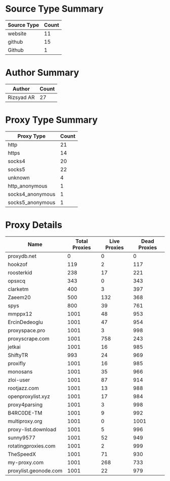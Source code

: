 # Source Type Summary

| Source Type | Count |
|-------------|-------|
| website | 11 |
| github | 15 |
| Github | 1 |


# Author Summary

| Author | Count |
|--------|-------|
| Rizsyad AR | 27 |


# Proxy Type Summary

| Proxy Type | Count |
|------------|-------|
| http | 21 |
| https | 14 |
| socks4 | 20 |
| socks5 | 22 |
| unknown | 4 |
| http_anonymous | 1 |
| socks4_anonymous | 1 |
| socks5_anonymous | 1 |


# Proxy Details

| Name | Total Proxies | Live Proxies | Dead Proxies |
|------|---------------|--------------|---------------|
| proxydb.net | 0 | 0 | 0 |
| hookzof | 119 | 2 | 117 |
| roosterkid | 238 | 17 | 221 |
| opsxcq | 343 | 0 | 343 |
| clarketm | 400 | 3 | 397 |
| Zaeem20 | 500 | 132 | 368 |
| spys | 800 | 39 | 761 |
| mmppx12 | 1001 | 48 | 953 |
| ErcinDedeoglu | 1001 | 47 | 954 |
| proxyspace.pro | 1001 | 3 | 998 |
| proxyscrape.com | 1001 | 758 | 243 |
| jetkai | 1001 | 16 | 985 |
| ShiftyTR | 993 | 24 | 969 |
| proxifly | 1001 | 16 | 985 |
| monosans | 1001 | 35 | 966 |
| zloi-user | 1001 | 87 | 914 |
| rootjazz.com | 1001 | 13 | 988 |
| openproxylist.xyz | 1001 | 17 | 984 |
| proxy4parsing | 1001 | 3 | 998 |
| B4RC0DE-TM | 1001 | 9 | 992 |
| multiproxy.org | 1001 | 0 | 1001 |
| proxy-list.download | 1001 | 5 | 996 |
| sunny9577 | 1001 | 52 | 949 |
| rotatingproxies.com | 1001 | 2 | 999 |
| TheSpeedX | 1001 | 71 | 930 |
| my-proxy.com | 1001 | 268 | 733 |
| proxylist.geonode.com | 1001 | 22 | 979 |
